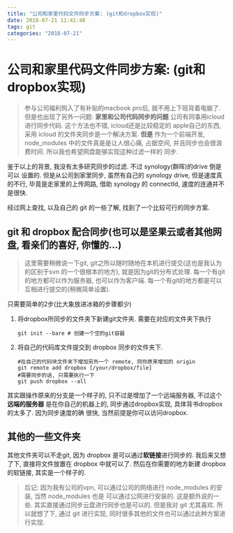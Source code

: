 ```yaml
---
title: "公司和家里代码文件同步方案: (git和dropbox实现)"
date: 2018-07-21 11:41:48
tags: git
categories: "2018-07-21"
---
```


# 公司和家里代码文件同步方案: (git和dropbox实现)

> 参与公司福利购入了有补贴的macbook pro后, 就不用上下班背着电脑了.
> 但是也出现了另外一问题: **家里和公司代码同步的问题**
> 公司有同事用icloud进行同步代码. 这个方法也不错, icloud还是比较稳定的
> apple自己的东西, 采用 icloud 的文件夹同步是一个解决方案. 
> **但是** 作为一个前端开发, node_modules 中的文件真是是让人很心痛,
> 占据空间, 并且同步也会很浪费时间. 所以我也希望网盘能够实现这种过滤一样的
> 同步. 

鉴于以上的背景, 我没有太多研究同步的过滤. 不过 synology(群晖)的drive 倒是可以
设置的. 但是从公司到家里同步, 虽然有自己的 synology drive, 但是速度真的不行,
毕竟是走家里的上传网路, 借助 synology 的 connectId, 速度的连通并不是很快.

经过网上查找, 以及自己的 git 的一些了解, 找到了一个比较可行的同步方案.

## git 和 dropbox 配合同步(也可以是坚果云或者其他网盘, 看亲们的喜好, 你懂的...)

>  这里需要稍微说一下git, git之所以随时随地在本机进行提交(这也是我认为的区别于svn
> 的一个很根本的地方), 就是因为git的分布式处理. 每一个有git的地方都可以作为服务器,
> 也可以作为客户端. 每一个有git的地方都是可以互相进行提交的(稍微简单设置).

只需要简单的2步(比大象放进冰箱的步骤都少)

1. 将dropbox所同步的文件夹下新建git文件夹. 需要在对应的文件夹下执行

    ```
    git init --bare # 创建一个空的git容器
    ```
2. 将自己的代码库文件提交到 dropbox 同步的文件夹下.

   ```
   #在自己的代码块文件夹下增加另外一个 remote, 同你原来增加的 origin
   git remote add dropbox [/your/dropbox/file]
   #需要同步的话, 只需要执行一下
   git push dropbox --all
   ```

其实跟操作原来的分支是一个样子的, 只不过是增加了一个远端服务器, 不过这个**远端的服务器**
是在你自己的机器上的, 同步通过dropbox实现, 具体背书dropbox的太多了. 因为同步速度的确
很快, 当然前提是你可以访问dropbox.

## 其他的一些文件夹

其他文件夹可以不走git, 因为 dropbox 是可以通过**软链接**进行同步的. 我后来又想了下,
直接将文件放置在 dropbox 中就可以了. 然后在你需要的地方新建 dropbox 的软链接, 其实是一个样子的.

> 后记:
> 因为我有公司的vpn, 可以通过公司的网络进行 node_modules 的安装, 当然 node_modules 也是
> 可以通过公网进行安装的. 这是额外说的一些.
> 其实直接通过同步云盘进行同步也是可以的. 但是我对 git 尤其喜欢. 所以就想了下, 通过 git 进行实现, 同时很多其他的文件也可以通过此种方案进行实现.

 


